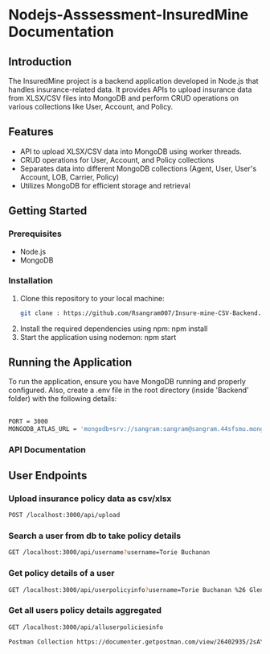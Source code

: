 # Nodejs-Asssessment-InsuredMine Documentation

## Introduction

The InsuredMine project is a backend application developed in Node.js that handles insurance-related data. It provides APIs to upload insurance data from XLSX/CSV files into MongoDB and perform CRUD operations on various collections like User, Account, and Policy.

## Features

- API to upload XLSX/CSV data into MongoDB using worker threads.
- CRUD operations for User, Account, and Policy collections
- Separates data into different MongoDB collections (Agent, User, User's Account, LOB, Carrier, Policy)
- Utilizes MongoDB for efficient storage and retrieval
 

## Getting Started

### Prerequisites

- Node.js
- MongoDB

### Installation

1. Clone this repository to your local machine:
   ```bash
   git clone : https://github.com/Rsangram007/Insure-mine-CSV-Backend.git
2. Install the required dependencies using npm:
    npm install
3. Start the application using nodemon:
    npm start
## Running the Application
To run the application, ensure you have MongoDB running and properly configured. Also, create a .env file in the root directory (inside 'Backend' folder) with the following details:
 ##
 ```bash
PORT = 3000
MONGODB_ATLAS_URL = 'mongodb+srv://sangram:sangram@sangram.44sfsmu.mongodb.net/BackendInsuremine'
```

### API Documentation
## User Endpoints

### Upload insurance policy data as csv/xlsx

 ```bash
 POST /localhost:3000/api/upload
 ```

### Search a user from db to take policy details
```bash
GET /localhost:3000/api/username?username=Torie Buchanan
```

### Get policy details of a user
```bash
GET /localhost:3000/api/userpolicyinfo?username=Torie Buchanan %26 Glenda Ruiz
```
### Get all users policy details aggregated
```bash
GET /localhost:3000/api/alluserpoliciesinfo
```

```bash
Postman Collection https://documenter.getpostman.com/view/26402935/2sAY518zni
```
